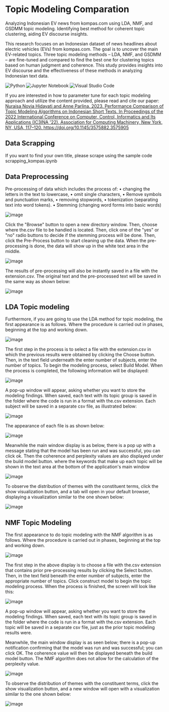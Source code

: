 # Topic Modeling Comparation
Analyzing Indonesian EV news from kompas.com using LDA, NMF, and GSDMM topic modeling. Identifying best method for coherent topic clustering, aiding EV discourse insights.

This research focuses on an Indonesian dataset of news headlines about electric vehicles (EVs) from kompas.com. The goal is to uncover the main EV-related topics. Three topic modeling methods – LDA, NMF, and GSDMM – are fine-tuned and compared to find the best one for clustering topics based on human judgment and coherence. This study provides insights into EV discourse and the effectiveness of these methods in analyzing Indonesian text data.

![Python](https://img.shields.io/badge/python-3670A0?style=for-the-badge&logo=python&logoColor=ffdd54) ![Jupyter Notebook](https://img.shields.io/badge/jupyter-%23FA0F00.svg?style=for-the-badge&logo=jupyter&logoColor=white) ![Visual Studio Code](https://img.shields.io/badge/Visual%20Studio%20Code-0078d7.svg?style=for-the-badge&logo=visual-studio-code&logoColor=white)

If you are interested in how to parameter tune for each topic modeling approach and utilize the content provided, please read and cite our paper:
<a href="https://dl.acm.org/doi/abs/10.1145/3575882.3575905">Nuraisa Novia Hidayati and Anne Parlina. 2023. Performance Comparison of Topic Modeling Algorithms on Indonesian Short Texts. In Proceedings of the 2022 International Conference on Computer, Control, Informatics and Its Applications (IC3INA '22). Association for Computing Machinery, New York, NY, USA, 117–120. https://doi.org/10.1145/3575882.3575905</a>

## Data Scrapping
If you want to find your own title, please scrape using the sample code scrapping_kompas.ipynb

## Data Preprocessing

Pre-processing of data which includes the process of:
    • changing the letters in the text to lowercase,
    • omit single characters,
    • Remove symbols and punctuation marks,
    • removing stopwords,
    • tokenization (separating text into word tokens).
    • Stemming (changing word forms into basic words)

   ![image](https://github.com/novra/Topic-Modeling-Comparation/assets/22464171/836660c3-72a8-4f2c-a3d0-69310a8f8802)

Click the "Browse" button to open a new directory window. Then, choose where the.csv file to be handled is located. Then, click one of the "yes" or "no" radio buttons to decide if the stemming process will be done. Then, click the Pre-Process button to start cleaning up the data. When the pre-processing is done, the data will show up in the white text area in the middle.

![image](https://github.com/novra/Topic-Modeling-Comparation/assets/22464171/904f548e-2f32-4b6b-b796-25455fe99d35)

The results of pre-processing will also be instantly saved in a file with the extension.csv. The original text and the pre-processed text will be saved in the same way as shown below:

![image](https://github.com/novra/Topic-Modeling-Comparation/assets/22464171/141f50de-0cb3-46b5-9fe5-0445626bb527)

## LDA Topic modeling 
Furthermore, if you are going to use the LDA method for topic modeling, the first appearance is as follows. Where the procedure is carried out in phases, beginning at the top and working down.

![image](https://github.com/novra/Topic-Modeling-Comparation/assets/22464171/28b32bc3-03ce-4867-8292-ff133d7db440)

The first step in the process is to select a file with the extension.csv in which the previous results were obtained by clicking the Choose button. Then, in the text field underneath the enter number of subjects, enter the number of topics. To begin the modeling process, select Build Model. When the process is completed, the following information will be displayed:

![image](https://github.com/novra/Topic-Modeling-Comparation/assets/22464171/8e168b81-5b74-4c80-8050-8c7ca25ae9fe)

A pop-up window will appear, asking whether you want to store the modeling findings. When saved, each text with its topic group is saved in the folder where the code is run in a format with the.csv extension. Each subject will be saved in a separate csv file, as illustrated below:

![image](https://github.com/novra/Topic-Modeling-Comparation/assets/22464171/ea5e6ac4-dce0-4c0e-8a56-a3fc2a86c701)

The appearance of each file is as shown below:

![image](https://github.com/novra/Topic-Modeling-Comparation/assets/22464171/62fa640b-30ee-46d9-9633-4c058df6a700)

Meanwhile the main window display is as below, there is a pop up with a message stating that the model has been run and was successful, you can click ok. Then the coherence and perplexity values are also displayed under the build model button. where the keywords that make up each topic will be shown in the text area at the bottom of the application's main window

![image](https://github.com/novra/Topic-Modeling-Comparation/assets/22464171/18b5dfc4-8dd2-44f5-87cc-2e2d3645bc84)

To observe the distribution of themes with the constituent terms, click the show visualization button, and a tab will open in your default browser, displaying a visualization similar to the one shown below:

![image](https://github.com/novra/Topic-Modeling-Comparation/assets/22464171/1cf95cc4-5a97-44f6-9d9a-df126334612b)


## NMF Topic Modeling
The first appearance to do topic modeling with the NMF algorithm is as follows. Where the procedure is carried out in phases, beginning at the top and working down.

![image](https://github.com/novra/Topic-Modeling-Comparation/assets/22464171/33682349-01ae-4474-98fa-a8c87cbce0b1)

The first step in the above display is to choose a file with the.csv extension that contains prior pre-processing results by clicking the Select button. Then, in the text field beneath the enter number of subjects, enter the appropriate number of topics. Click construct model to begin the topic modeling process. When the process is finished, the screen will look like this:

![image](https://github.com/novra/Topic-Modeling-Comparation/assets/22464171/a92c7c5c-0d41-4349-8340-4179d046ca2b)

A pop-up window will appear, asking whether you want to store the modeling findings. When saved, each text with its topic group is saved in the folder where the code is run in a format with the.csv extension. Each topic will be saved in a separate csv file, just as the prior topic modeling results were.

Meanwhile, the main window display is as seen below; there is a pop-up notification confirming that the model was run and was successful; you can click OK. The coherence value will then be displayed beneath the build model button. The NMF algorithm does not allow for the calculation of the perplexity value.

![image](https://github.com/novra/Topic-Modeling-Comparation/assets/22464171/134b50be-15f0-4f1a-8ce2-2b42bbcd5dcc)

To observe the distribution of themes with the constituent terms, click the show visualization button, and a new window will open with a visualization similar to the one shown below:

![image](https://github.com/novra/Topic-Modeling-Comparation/assets/22464171/8799a069-9cbd-427f-acee-58af98f62455)














